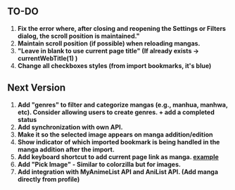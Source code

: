 
## TO-DO

1. **Fix the error where, after closing and reopening the **Settings** or **Filters dialog**, the scroll position is maintained."**
2. **Maintain scroll position (if possible) when reloading mangas.**
3. **"Leave in blank to use current page title" (If already exists -> currentWebTitle(1) )**
4. **Change all checkboxes styles (from import bookmarks, it's blue)**

## Next Version

1. **Add "genres" to filter and categorize mangas (e.g., manhua, manhwa, etc). Consider allowing users to create genres. + add a completed status**
2. **Add synchronization with own API.**
3. **Make it so the selected image appears on manga addition/edition**
4. **Show indicator of which imported bookmark is being handled in the manga addition after the import.**
5. **Add keyboard shortcut to add current page link as manga. [example](https://imgur.com/a/a177cZu)**
6. **Add "Pick Image" - Similar to colorzilla but for images.**
7. **Add integration with MyAnimeList API and AniList API. (Add manga directly from profile)**

